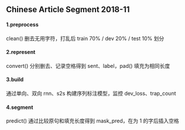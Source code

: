 ## Chinese Article Segment 2018-11

#### 1.preprocess

clean() 删去无用字符，打乱后 train 70% / dev 20% / test 10% 划分

#### 2.represent

convert() 分别删去、记录空格得到 sent、label，pad() 填充为相同长度

#### 3.build

通过单向、双向 rnn、s2s 构建序列标注模型，监控 dev_loss、trap_count

#### 4.segment

predict() 通过比较原句和填充长度得到 mask_pred，在为 1 的字后插入空格